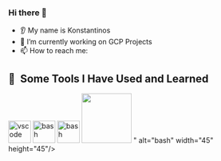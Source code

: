 ### Hi there 👋
* 👂 My name is Konstantinos
* 🔭 I’m currently working on GCP Projects
* 📫 How to reach me:

<h2> 🚀 &nbsp;Some Tools I Have Used and Learned</h2>
<p align="left">
<img src="https://cdn.jsdelivr.net/gh/devicons/devicon/icons/vscode/vscode-original.svg" alt="vscode" width="45" height="45"/>
<img src="https://img.icons8.com/?size=100&id=l75OEUJkPAk4&format=png&color=000000" alt="bash" width="45" height="45"/>
<img src="https://img.icons8.com/?size=100&id=11625&format=png&color=000000" alt="bash" width="45" height="45"/>
<img src="<svg xmlns="http://www.w3.org/2000/svg" x="0px" y="0px" width="100" height="100" viewBox="0 0 48 48">
<polygon fill="#ffa000" points="16,39.609 23,43.609 23,4 16,8"></polygon><polygon fill="#ffa000" points="23,12.433 6,22.25 6,13.75 23,3.933"></polygon><polygon fill="#ffb300" points="32,39.609 25,43.609 25,4 32,8"></polygon><polygon fill="#ffb300" points="25,12.433 42,22.25 42,13.75 25,3.933"></polygon><polygon fill="#ffb300" points="29,19.732 29,27.365 36,31.407 36,23.775"></polygon>
</svg>" alt="bash" width="45" height="45"/>

</p>

